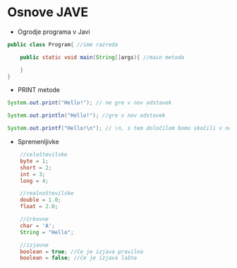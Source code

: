 # Osnove JAVE

* Ogrodje programa v Javi

```java
public class Program{ //ime razreda

    public static void main(String[]args){ //main metoda

    }
}
```

* PRINT metode
```java
System.out.print("Hello!"); // ne gre v nov odstavek

System.out.println("Hello!"); //gre v nov odstavek

System.out.printf("Hello!\n"); // \n, s tem določilom bomo skočili v novo vrstico
```
* Spremenljivke
    
```java
    //celoštevilske
    byte = 1;
    short = 2;
    int = 3;
    long = 4;

    //realnoštevilske
    double = 1.0;
    float = 2.0;

    //črkovne
    char = 'A';
    String = "Hello";

    //izjavne
    boolean = true; //če je izjava pravilna
    boolean = false; //če je izjava lažna
```
